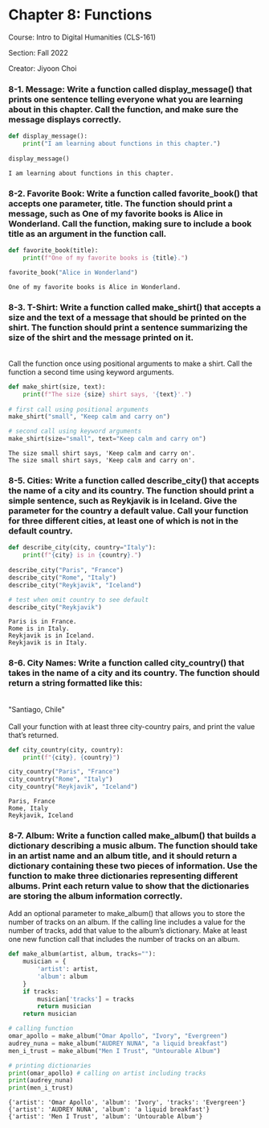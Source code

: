 # Chapter 8: Functions #

Course: Intro to Digital Humanities (CLS-161)

Section: Fall 2022

Creator: Jiyoon Choi

### 8-1. Message: Write a function called display_message() that prints one sentence telling everyone what you are learning about in this chapter. Call the function, and make sure the message displays correctly. ###


```python
def display_message():
    print("I am learning about functions in this chapter.")
    
display_message()
```

    I am learning about functions in this chapter.


### 8-2. Favorite Book: Write a function called favorite_book() that accepts one parameter, title. The function should print a message, such as One of my favorite books is Alice in Wonderland. Call the function, making sure to include a book title as an argument in the function call. ###


```python
def favorite_book(title):
    print(f"One of my favorite books is {title}.")

favorite_book("Alice in Wonderland")
```

    One of my favorite books is Alice in Wonderland.


### 8-3. T-Shirt: Write a function called make_shirt() that accepts a size and the text of a message that should be printed on the shirt. The function should print a sentence summarizing the size of the shirt and the message printed on it. ###
<br>
Call the function once using positional arguments to make a shirt. Call the function a second time using keyword arguments.


```python
def make_shirt(size, text):
    print(f"The size {size} shirt says, '{text}'.")
    
# first call using positional arguments
make_shirt("small", "Keep calm and carry on")

# second call using keyword arguments
make_shirt(size="small", text="Keep calm and carry on")
```

    The size small shirt says, 'Keep calm and carry on'.
    The size small shirt says, 'Keep calm and carry on'.


### 8-5. Cities: Write a function called describe_city() that accepts the name of a city and its country. The function should print a simple sentence, such as Reykjavik is in Iceland. Give the parameter for the country a default value. Call your function for three different cities, at least one of which is not in the default country. ###


```python
def describe_city(city, country="Italy"):
    print(f"{city} is in {country}.")
    
describe_city("Paris", "France")
describe_city("Rome", "Italy")
describe_city("Reykjavik", "Iceland")

# test when omit country to see default
describe_city("Reykjavik")
```

    Paris is in France.
    Rome is in Italy.
    Reykjavik is in Iceland.
    Reykjavik is in Italy.


### 8-6. City Names: Write a function called city_country() that takes in the name of a city and its country. The function should return a string formatted like this: ###
<br>
"Santiago, Chile"
<br><br>
Call your function with at least three city-country pairs, and print the value that’s returned.


```python
def city_country(city, country):
    print(f"{city}, {country}")

city_country("Paris", "France")
city_country("Rome", "Italy")
city_country("Reykjavik", "Iceland")
```

    Paris, France
    Rome, Italy
    Reykjavik, Iceland


### 8-7. Album: Write a function called make_album() that builds a dictionary describing a music album. The function should take in an artist name and an album title, and it should return a dictionary containing these two pieces of information. Use the function to make three dictionaries representing different albums. Print each return value to show that the dictionaries are storing the album information correctly. ###

Add an optional parameter to make_album() that allows you to store the number of tracks on an album. If the calling line includes a value for the number of tracks, add that value to the album’s dictionary. Make at least one new function call that includes the number of tracks on an album.


```python
def make_album(artist, album, tracks=""):
    musician = {
        'artist': artist,
        'album': album
    }
    if tracks:
        musician['tracks'] = tracks
        return musician
    return musician
```


```python
# calling function
omar_apollo = make_album("Omar Apollo", "Ivory", "Evergreen")
audrey_nuna = make_album("AUDREY NUNA", "a liquid breakfast")
men_i_trust = make_album("Men I Trust", "Untourable Album")
```


```python
# printing dictionaries
print(omar_apollo) # calling on artist including tracks
print(audrey_nuna)
print(men_i_trust)
```

    {'artist': 'Omar Apollo', 'album': 'Ivory', 'tracks': 'Evergreen'}
    {'artist': 'AUDREY NUNA', 'album': 'a liquid breakfast'}
    {'artist': 'Men I Trust', 'album': 'Untourable Album'}

